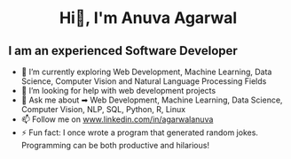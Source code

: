 

<h1 align="center">
  <b> Hi👋, I'm Anuva Agarwal</b>
</h1>

## I am an experienced Software Developer

<!--
**code-nimbus/code-nimbus** is a ✨ _special_ ✨ repository because its `README.md` (this file) appears on your GitHub profile.

Here are some ideas to get you started:-->

- 🔭 I’m currently exploring Web Development, Machine Learning, Data Science, Computer Vision and Natural Language Processing Fields
- 🤔 I’m looking for help with web development projects
- 💬 Ask me about ➡︎ Web Development, Machine Learning, Data Science, Computer Vision, NLP, SQL, Python, R, Linux
- 📫 Follow me on www.linkedin.com/in/agarwalanuva
- ⚡ Fun fact: I once wrote a program that generated random jokes. Programming can be both productive and hilarious!

